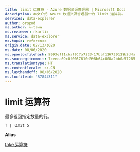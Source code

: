 ```yaml
---
title: limit 运算符 - Azure 数据资源管理器 | Microsoft Docs
description: 本文介绍 Azure 数据资源管理器中的 limit 运算符。
services: data-explorer
author: orspod
ms.author: v-tawe
ms.reviewer: rkarlin
ms.service: data-explorer
ms.topic: reference
origin.date: 02/13/2020
ms.date: 08/06/2020
ms.openlocfilehash: 5993ef11cbaf627a7323417baf126729128b3d4a
ms.sourcegitcommit: 7ceeca89c0f0057610d998b64c000a2bb0a57285
ms.translationtype: HT
ms.contentlocale: zh-CN
ms.lasthandoff: 08/06/2020
ms.locfileid: "87841311"
---
```

# <a name="limit-operator"></a>limit 运算符

最多返回指定数量的行。

```kusto
T | limit 5
```

**Alias**

[take 运算符](takeoperator.md)